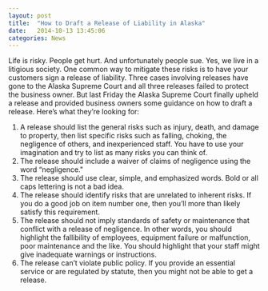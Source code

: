 ```yaml
---
layout: post
title:  "How to Draft a Release of Liability in Alaska"
date:   2014-10-13 13:45:06
categories: News
---
```

Life is risky. People get hurt. And unfortunately people sue. Yes, we live in a litigious society. One common way to mitigate these risks is to have your customers sign a release of liability. Three cases involving releases have gone to the Alaska Supreme Court and all three releases failed to protect the business owner. But last Friday the Alaska Supreme Court finally upheld a release and provided business owners some guidance on how to draft a release. Here’s what they’re looking for:

<ol><li>A release should list the general risks such as injury, death, and damage to property, then list specific risks such as falling, choking, the negligence of others, and inexperienced staff. You have to use your imagination and try to list as many risks you can think of.</li>
<li>The release should include a waiver of claims of negligence using the word “negligence."</li>
<li>The release should use clear, simple, and emphasized words. Bold or all caps lettering is not a bad idea. </li>
<li>The release should identify risks that are unrelated to inherent risks. If you do a good job on item number one, then you’ll more than likely satisfy this requirement.</li>
<li>The release should not imply standards of safety or maintenance that conflict with a release of negligence. In other words, you should highlight the fallibility of employees, equipment failure or malfunction, poor maintenance and the like. You should highlight that your staff might give inadequate warnings or instructions.</li>
<li>The release can’t violate public policy. If you provide an essential service or are regulated by statute, then you might not be able to get a release.</li></ol>